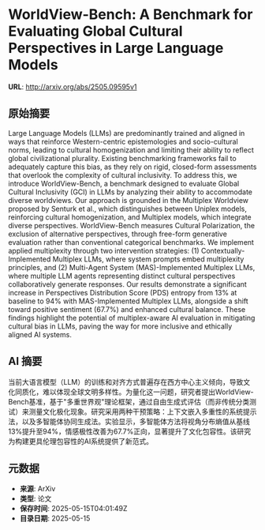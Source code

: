 # WorldView-Bench: A Benchmark for Evaluating Global Cultural Perspectives in Large Language Models

**URL**: http://arxiv.org/abs/2505.09595v1

## 原始摘要

Large Language Models (LLMs) are predominantly trained and aligned in ways
that reinforce Western-centric epistemologies and socio-cultural norms, leading
to cultural homogenization and limiting their ability to reflect global
civilizational plurality. Existing benchmarking frameworks fail to adequately
capture this bias, as they rely on rigid, closed-form assessments that overlook
the complexity of cultural inclusivity. To address this, we introduce
WorldView-Bench, a benchmark designed to evaluate Global Cultural Inclusivity
(GCI) in LLMs by analyzing their ability to accommodate diverse worldviews. Our
approach is grounded in the Multiplex Worldview proposed by Senturk et al.,
which distinguishes between Uniplex models, reinforcing cultural
homogenization, and Multiplex models, which integrate diverse perspectives.
WorldView-Bench measures Cultural Polarization, the exclusion of alternative
perspectives, through free-form generative evaluation rather than conventional
categorical benchmarks. We implement applied multiplexity through two
intervention strategies: (1) Contextually-Implemented Multiplex LLMs, where
system prompts embed multiplexity principles, and (2) Multi-Agent System
(MAS)-Implemented Multiplex LLMs, where multiple LLM agents representing
distinct cultural perspectives collaboratively generate responses. Our results
demonstrate a significant increase in Perspectives Distribution Score (PDS)
entropy from 13% at baseline to 94% with MAS-Implemented Multiplex LLMs,
alongside a shift toward positive sentiment (67.7%) and enhanced cultural
balance. These findings highlight the potential of multiplex-aware AI
evaluation in mitigating cultural bias in LLMs, paving the way for more
inclusive and ethically aligned AI systems.


## AI 摘要

当前大语言模型（LLM）的训练和对齐方式普遍存在西方中心主义倾向，导致文化同质化，难以体现全球文明多样性。为量化这一问题，研究者提出WorldView-Bench基准，基于"多重世界观"理论框架，通过自由生成式评估（而非传统分类测试）来测量文化极化现象。研究采用两种干预策略：上下文嵌入多重性的系统提示法，以及多智能体协同生成法。实验显示，多智能体方法将视角分布熵值从基线13%提升至94%，情感极性改善为67.7%正向，显著提升了文化包容性。该研究为构建更具伦理包容性的AI系统提供了新范式。

## 元数据

- **来源**: ArXiv
- **类型**: 论文
- **保存时间**: 2025-05-15T04:01:49Z
- **目录日期**: 2025-05-15
